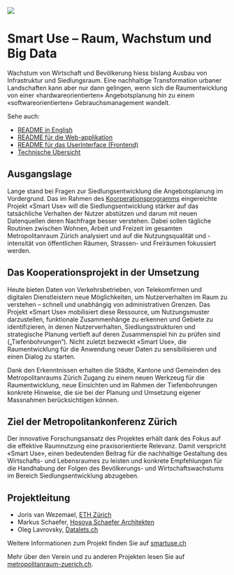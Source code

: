 ![](http://www.metropolitanraum-zuerich.ch/assets/images/e/Smart%20Use-c3c550de.jpg)

# Smart Use – Raum, Wachstum und Big Data

Wachstum von Wirtschaft und Bevölkerung hiess bislang Ausbau von Infrastruktur und Siedlungsraum.
Eine nachhaltige Transformation urbaner Landschaften kann aber nur dann gelingen, wenn sich die
Raumentwicklung von einer «hardwareorientierten» Angebotsplanung hin zu einem «softwareorientierten»
Gebrauchsmanagement wandelt.

Sehe auch:

- [README in English](README.md)
- [README für die Web-applikation](backend/README.md)
- [README für das UserInterface (Frontend)](static/README.md)
- [Technische Übersicht](docs/README.md)

## Ausgangslage

Lange stand bei Fragen zur Siedlungsentwicklung die
Angebotsplanung im Vordergrund. Das im Rahmen des
[Koorperationsprogramms](http://www.metropolitanraum-zuerich.ch/themen/kooperationsprogramm.html) eingereichte Projekt «Smart
Use» will die Siedlungsentwicklung stärker auf das tatsächliche
Verhalten der Nutzer abstützen und darum mit
neuen Datenquellen deren Nachfrage besser verstehen.
Dabei sollen tägliche Routinen zwischen Wohnen, Arbeit
und Freizeit im gesamten Metropolitanraum Zürich analysiert
und auf die Nutzungsqualität und -intensität von
öffentlichen Räumen, Strassen- und Freiräumen fokussiert
werden.

## Das Kooperationsprojekt in der Umsetzung

Heute bieten Daten von Verkehrsbetrieben, von Telekomfirmen
und digitalen Dienstleistern neue Möglichkeiten,
um Nutzerverhalten im Raum zu verstehen – schnell
und unabhängig von administrativen Grenzen. Das Projekt
«Smart Use» mobilisiert diese Ressource, um Nutzungsmuster
darzustellen, funktionale Zusammenhänge
zu erkennen und Gebiete zu identifizieren, in denen
Nutzerverhalten, Siedlungsstrukturen und strategische
Planung vertieft auf deren Zusammenspiel hin zu prüfen
sind („Tiefenbohrungen“). Nicht zuletzt bezweckt «Smart
Use», die Raumentwicklung für die Anwendung neuer
Daten zu sensibilisieren und einen Dialog zu starten.

Dank den Erkenntnissen erhalten die Städte, Kantone
und Gemeinden des Metropolitanraums Zürich Zugang
zu einem neuen Werkzeug für die Raumentwicklung,
neue Einsichten und im Rahmen der Tiefenbohrungen
konkrete Hinweise, die sie bei der Planung und Umsetzung
eigener Massnahmen berücksichtigen können.

## Ziel der Metropolitankonferenz Zürich

Der innovative Forschungsansatz des Projektes erhält
dank des Fokus auf die effektive Raumnutzung eine praxisorientierte
Relevanz. Damit verspricht «Smart Use»,
einen bedeutenden Beitrag für die nachhaltige Gestaltung
des Wirtschafts- und Lebensraumes zu leisten und
konkrete Empfehlungen für die Handhabung der Folgen
des Bevölkerungs- und Wirtschaftswachstums im Bereich
Siedlungsentwicklung abzugeben.

## Projektleitung

- Joris van Wezemael, [ETH Zürich](http://www.doz.arch.ethz.ch/pd/vanwezemael.html)
- Markus Schaefer, [Hosoya Schaefer Architekten](http://hosoyaschaefer.com/)
- Oleg Lavrovsky, [Datalets.ch](http://datalets.ch)

Weitere Informationen zum Projekt finden Sie auf [smartuse.ch](http://smartuse.ch)

Mehr über den Verein und zu anderen Projekten lesen
Sie auf [metropolitanraum-zuerich.ch](http://www.metropolitanraum-zuerich.ch/themen/kooperationsprogramm/smart-use-raum-wachstum-und-big-data.html).
